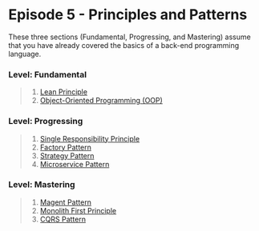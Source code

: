 # Episode 5 - Principles and Patterns

These three sections (Fundamental, Progressing, and Mastering) assume that you have already covered the basics of a back-end programming language.

### Level: Fundamental
> 1. [Lean Principle](http://www.lean.org/WhatsLean/Principles.cfm)
> 2. [Object-Oriented Programming (OOP)](https://en.wikipedia.org/wiki/Object-oriented_programming)

### Level: Progressing
> 1. [Single Responsibility Principle](https://blogs.msdn.microsoft.com/dhuba/2011/06/15/single-responsibility-principle-discovering-violations/)
> 2. [Factory Pattern](http://www.oodesign.com/factory-pattern.html)
> 3. [Strategy Pattern](http://www.oodesign.com/strategy-pattern.html)
> 4. [Microservice Pattern](http://martinfowler.com/articles/microservices.html)

### Level: Mastering
> 1. [Magent Pattern](http://spray.io/blog/2012-12-13-the-magnet-pattern/)
> 2. [Monolith First Principle](http://martinfowler.com/bliki/MonolithFirst.html)
> 3. [CQRS Pattern](http://martinfowler.com/bliki/CQRS.html)
